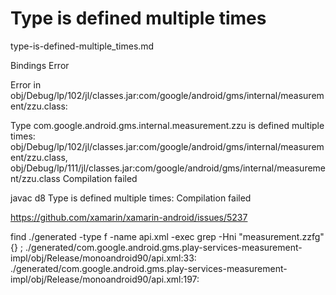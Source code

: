 # Type is defined multiple times 

type-is-defined-multiple_times.md


Bindings Error


Error in obj/Debug/lp/102/jl/classes.jar:com/google/android/gms/internal/measurement/zzu.class:

Type 
    com.google.android.gms.internal.measurement.zzu 
is defined multiple times: 
    obj/Debug/lp/102/jl/classes.jar:com/google/android/gms/internal/measurement/zzu.class, 
    obj/Debug/lp/111/jl/classes.jar:com/google/android/gms/internal/measurement/zzu.class
Compilation failed


javac d8
Type 
is defined multiple times: 
Compilation failed

https://github.com/xamarin/xamarin-android/issues/5237


find ./generated -type f -name api.xml -exec grep -Hni "measurement.zzfg" {} \;
./generated/com.google.android.gms.play-services-measurement-impl/obj/Release/monoandroid90/api.xml:33:    <class abstract="false" deprecated="not deprecated" extends="com.google.android.gms.internal.measurement.zzfg" extends-generic-aware="com.google.android.gms.internal.measurement.zzfg" jni-extends="Lcom/google/android/gms/internal/measurement/zzfg;" final="true" name="zzel" static="false" visibility="" jni-signature="Lcom/google/android/gms/internal/measurement/zzel;">
./generated/com.google.android.gms.play-services-measurement-impl/obj/Release/monoandroid90/api.xml:197:    <class abstract="true" deprecated="not deprecated" extends="java.lang.Object" extends-generic-aware="java.lang.Object" jni-extends="Ljava/lang/Object;" final="false" name="zzfg" static="false" visibility="" jni-signature="Lcom/google/android/gms/internal/measurement/zzfg;"></class>



